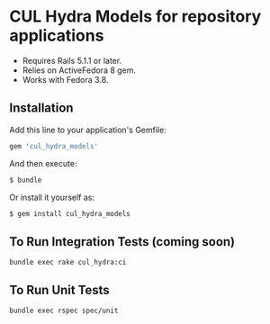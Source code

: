 # CUL Hydra Models for repository applications

- Requires Rails 5.1.1 or later.
- Relies on ActiveFedora 8 gem.
- Works with Fedora 3.8.

## Installation
Add this line to your application's Gemfile:

```ruby
gem 'cul_hydra_models'
```

And then execute:
```bash
$ bundle
```

Or install it yourself as:
```bash
$ gem install cul_hydra_models
```

## To Run Integration Tests (coming soon)
```
bundle exec rake cul_hydra:ci
```
## To Run Unit Tests
```
bundle exec rspec spec/unit
```